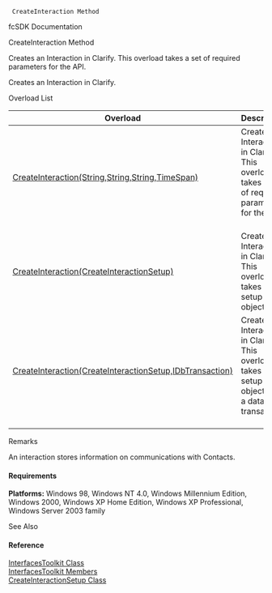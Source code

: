 ﻿     CreateInteraction Method                                                   

fcSDK Documentation

CreateInteraction Method

Creates an Interaction in Clarify. This overload takes a set of required parameters for the API.

Creates an Interaction in Clarify.

Overload List

| Overload | Description |
| --- | --- |
| [CreateInteraction(String,String,String,TimeSpan)](FChoice.Toolkits.Clarify~FChoice.Toolkits.Clarify.Interfaces.InterfacesToolkit~CreateInteraction(String,String,String,TimeSpan).md) | Creates an Interaction in Clarify. This overload takes a set of required parameters for the API.   |
| [CreateInteraction(CreateInteractionSetup)](FChoice.Toolkits.Clarify~FChoice.Toolkits.Clarify.Interfaces.InterfacesToolkit~CreateInteraction(CreateInteractionSetup).md) | Creates an Interaction in Clarify. This overload takes a setup object.   |
| [CreateInteraction(CreateInteractionSetup,IDbTransaction)](FChoice.Toolkits.Clarify~FChoice.Toolkits.Clarify.Interfaces.InterfacesToolkit~CreateInteraction(CreateInteractionSetup,IDbTransaction).md) | Creates an Interaction in Clarify. This overload takes a setup object and a database transaction.   |

Remarks

An interaction stores information on communications with Contacts.

#### Requirements

**Platforms:** Windows 98, Windows NT 4.0, Windows Millennium Edition, Windows 2000, Windows XP Home Edition, Windows XP Professional, Windows Server 2003 family

See Also

#### Reference

[InterfacesToolkit Class](FChoice.Toolkits.Clarify~FChoice.Toolkits.Clarify.Interfaces.InterfacesToolkit.md)  
[InterfacesToolkit Members](FChoice.Toolkits.Clarify~FChoice.Toolkits.Clarify.Interfaces.InterfacesToolkit_members.md)  
[CreateInteractionSetup Class](FChoice.Toolkits.Clarify~FChoice.Toolkits.Clarify.Interfaces.CreateInteractionSetup.md)